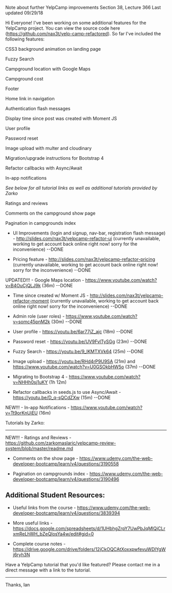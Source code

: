 Note about further YelpCamp improvements
Section 38, Lecture 366
Last updated 09/29/18

Hi Everyone!
I've been working on some additional features for the YelpCamp project. You can view the source code here (https://github.com/nax3t/yelp-camp-refactored). So far I've included the following features: 

CSS3 background animation on landing page

Fuzzy Search 

Campground location with Google Maps

Campground cost 

Footer 

Home link in navigation 

Authentication flash messages 

Display time since post was created with Moment JS 

User profile 

Password reset 

Image upload with multer and cloudinary 

Migration/upgrade instructions for Bootstrap 4

Refactor callbacks with Async/Await

In-app notifications

*See below for all tutorial links as well as additional tutorials provided by Zarko*

Ratings and reviews

Comments on the campground show page

Pagination in campgrounds index

- UI Improvements (login and signup, nav-bar, registration flash message) - http://slides.com/nax3t/yelpcamp-refactor-ui (currently unavailable, working to get account back online right now! sorry for the inconvenience) --DONE

- Pricing feature - http://slides.com/nax3t/yelpcamp-refactor-pricing (currently unavailable, working to get account back online right now! sorry for the inconvenience) --DONE

UPDATED!!! - Google Maps location - https://www.youtube.com/watch?v=B4OuCjQLJ9k (36m) --DONE

- Time since created w/ Moment JS - http://slides.com/nax3t/yelpcamp-refactor-moment (currently unavailable, working to get account back online right now! sorry for the inconvenience) --DONE

- Admin role (user roles) - https://www.youtube.com/watch?v=somc45pnM2k (30m) --DONE

- User profile - https://youtu.be/6ar77jZ_ajc (18m) --DONE

- Password reset - https://youtu.be/UV9FvlTySGg (23m) --DONE

- Fuzzy Search - https://youtu.be/9_lKMTXVk64 (25m) --DONE

- Image upload - https://youtu.be/RHd4rP9U9SA (21m) and https://www.youtube.com/watch?v=U0GSOkbHW5o (37m) --DONE

- Migrating to Bootstrap 4 - https://www.youtube.com/watch?v=NHHh0sj1uKY (1h 12m)

- Refactor callbacks in seeds.js to use Async/Await - https://youtu.be/D_q-sQCdZXw (15m) --DONE

NEW!!! - In-app Notifications - https://www.youtube.com/watch?v=Tt9orKnUiEU (16m)



Tutorials by Zarko:

--------------------------

NEW!!! - Ratings and Reviews - https://github.com/zarkomaslaric/yelpcamp-review-system/blob/master/readme.md

- Comments on the show page - https://www.udemy.com/the-web-developer-bootcamp/learn/v4/questions/3190558

- Pagination on campgrounds index - https://www.udemy.com/the-web-developer-bootcamp/learn/v4/questions/3190496

Additional Student Resources: 
-------------------------------------------

- Useful links from the course - https://www.udemy.com/the-web-developer-bootcamp/learn/v4/questions/3839394

- More useful links - https://docs.google.com/spreadsheets/d/1UHbhgZrpY7UwPbJqMlQjCLrxmReLhWH_bZeQIosYa4w/edit#gid=0

- Complete course notes - https://drive.google.com/drive/folders/12jCkOQCAtXoxxpwfevuWDlYgWj6ryh3N

Have a YelpCamp tutorial that you'd like featured? Please contact me in a direct message with a link to the tutorial.

-------
Thanks,
Ian